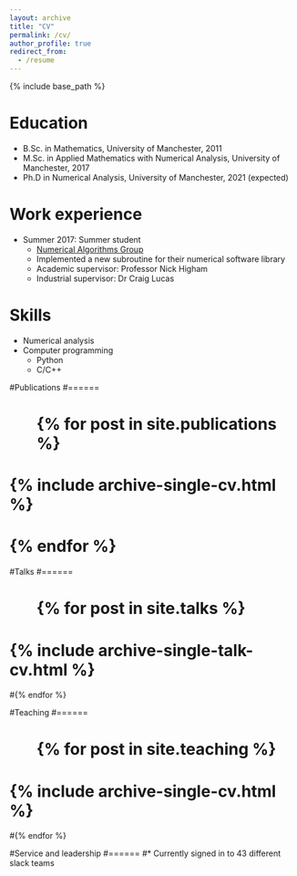 ```yaml
---
layout: archive
title: "CV"
permalink: /cv/
author_profile: true
redirect_from:
  - /resume
---
```


{% include base_path %}

Education
======
* B.Sc. in Mathematics, University of Manchester, 2011
* M.Sc. in Applied Mathematics with Numerical Analysis, University of Manchester, 2017
* Ph.D in Numerical Analysis, University of Manchester, 2021 (expected)

Work experience
======
* Summer 2017: Summer student
  * [Numerical Algorithms Group](https://www.nag.co.uk/)
  * Implemented a new subroutine for their numerical software library 
  * Academic supervisor: Professor Nick Higham
  * Industrial supervisor: Dr Craig Lucas

  
Skills
======
* Numerical analysis
* Computer programming
  * Python
  * C/C++

#Publications
#======
#  <ul>{% for post in site.publications %}
#    {% include archive-single-cv.html %}
#  {% endfor %}</ul>
  
#Talks
#======
 # <ul>{% for post in site.talks %}
  #  {% include archive-single-talk-cv.html %}
  #{% endfor %}</ul>
  
#Teaching
#======
 # <ul>{% for post in site.teaching %}
  #  {% include archive-single-cv.html %}
  #{% endfor %}</ul>
  
#Service and leadership
#======
#* Currently signed in to 43 different slack teams
